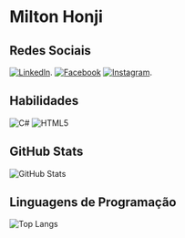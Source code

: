 # Milton Honji

## Redes Sociais
[![Linkedln](https://img.shields.io/badge/Instagram-FFF?style=for-the-badge&logo=linkedin&logoColor=0E76A8)](https://www.linkedin.com/in/milton-honji-20b476a7/).
[![Facebook](https://img.shields.io/badge/Facebook-FFF?style=for-the-badge&logo=facebook)](https://www.facebook.com/milton.honji)
[![Instagram](https://img.shields.io/badge/Instagram-FFF?style=for-the-badge&logo=instagram&logoColor)](https://www.instagram.com/miltonhonji86/).

## Habilidades

![C#](https://img.shields.io/badge/C%23-FFF?style=for-the-badge&logo=c-sharp&logoColor=823085)
![HTML5](https://img.shields.io/badge/HTML5-FFF?style=for-the-badge&logo=html5)


## GitHub Stats

![GitHub Stats](https://github-readme-stats.vercel.app/api?username=miltonhonji&theme=transparent&bg_color=823085&border_color=fff&show_icons=true&icon_color=fff&title_color=fff&text_color=fff&hide_title=true&hide=stars)

## Linguagens de Programação

![Top Langs](https://github-readme-stats-git-masterrstaa-rickstaa.vercel.app/api/top-langs/?username=miltonhonji&bg_color=823085&&border_color=fff&title_color=fff&text_color=FFF&hide_title=true&hide=stars)


